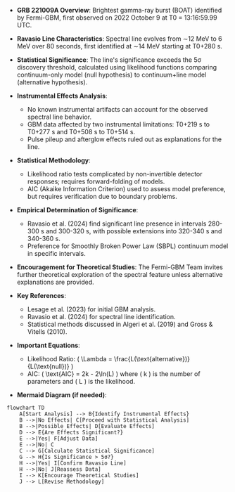 - **GRB 221009A Overview**: Brightest gamma-ray burst (BOAT) identified by Fermi-GBM, first observed on 2022 October 9 at T0 = 13:16:59.99 UTC.
  
- **Ravasio Line Characteristics**: Spectral line evolves from ∼12 MeV to 6 MeV over 80 seconds, first identified at ∼14 MeV starting at T0+280 s.

- **Statistical Significance**: The line's significance exceeds the 5σ discovery threshold, calculated using likelihood functions comparing continuum-only model (null hypothesis) to continuum+line model (alternative hypothesis).

- **Instrumental Effects Analysis**: 
  - No known instrumental artifacts can account for the observed spectral line behavior.
  - GBM data affected by two instrumental limitations: T0+219 s to T0+277 s and T0+508 s to T0+514 s.
  - Pulse pileup and afterglow effects ruled out as explanations for the line.

- **Statistical Methodology**: 
  - Likelihood ratio tests complicated by non-invertible detector responses; requires forward-folding of models.
  - AIC (Akaike Information Criterion) used to assess model preference, but requires verification due to boundary problems.

- **Empirical Determination of Significance**: 
  - Ravasio et al. (2024) find significant line presence in intervals 280-300 s and 300-320 s, with possible extensions into 320-340 s and 340-360 s.
  - Preference for Smoothly Broken Power Law (SBPL) continuum model in specific intervals.

- **Encouragement for Theoretical Studies**: The Fermi-GBM Team invites further theoretical exploration of the spectral feature unless alternative explanations are provided.

- **Key References**: 
  - Lesage et al. (2023) for initial GBM analysis.
  - Ravasio et al. (2024) for spectral line identification.
  - Statistical methods discussed in Algeri et al. (2019) and Gross & Vitells (2010).

- **Important Equations**: 
  - Likelihood Ratio: \( \Lambda = \frac{L(\text{alternative})}{L(\text{null})} \)
  - AIC: \( \text{AIC} = 2k - 2\ln(L) \) where \( k \) is the number of parameters and \( L \) is the likelihood.

- **Mermaid Diagram (if needed)**:
```mermaid
flowchart TD
    A[Start Analysis] --> B{Identify Instrumental Effects}
    B -->|No Effects| C[Proceed with Statistical Analysis]
    B -->|Possible Effects| D[Evaluate Effects]
    D --> E{Are Effects Significant?}
    E -->|Yes| F[Adjust Data]
    E -->|No| C
    C --> G[Calculate Statistical Significance]
    G --> H{Is Significance > 5σ?}
    H -->|Yes| I[Confirm Ravasio Line]
    H -->|No| J[Reassess Data]
    I --> K[Encourage Theoretical Studies]
    J --> L[Revise Methodology]
```
